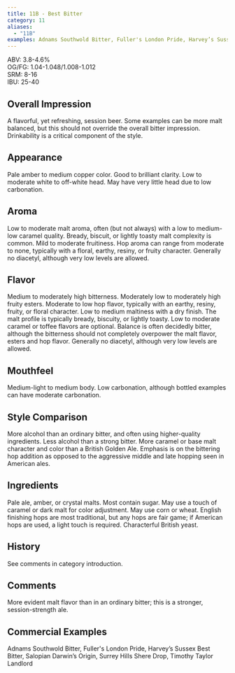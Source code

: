 ```yaml
---
title: 11B - Best Bitter
category: 11
aliases: 
  - "11B"
examples: Adnams Southwold Bitter, Fuller's London Pride, Harvey’s Sussex Best Bitter, Salopian Darwin’s Origin, Surrey Hills Shere Drop, Timothy Taylor Landlord
---
```


ABV: 3.8-4.6%  
OG/FG: 1.04-1.048/1.008-1.012  
SRM: 8-16  
IBU: 25-40

## Overall Impression
A flavorful, yet refreshing, session beer. Some examples can be more malt balanced, but this should not override the overall bitter impression. Drinkability is a critical component of the style.

## Appearance
Pale amber to medium copper color. Good to brilliant clarity. Low to moderate white to off-white head. May have very little head due to low carbonation.

## Aroma
Low to moderate malt aroma, often (but not always) with a low to medium-low caramel quality. Bready, biscuit, or lightly toasty malt complexity is common. Mild to moderate fruitiness. Hop aroma can range from moderate to none, typically with a floral, earthy, resiny, or fruity character. Generally no diacetyl, although very low levels are allowed.

## Flavor
Medium to moderately high bitterness. Moderately low to moderately high fruity esters. Moderate to low hop flavor, typically with an earthy, resiny, fruity, or floral character. Low to medium maltiness with a dry finish. The malt profile is typically bready, biscuity, or lightly toasty. Low to moderate caramel or toffee flavors are optional. Balance is often decidedly bitter, although the bitterness should not completely overpower the malt flavor, esters and hop flavor. Generally no diacetyl, although very low levels are allowed.

## Mouthfeel
Medium-light to medium body. Low carbonation, although bottled examples can have moderate carbonation.

## Style Comparison
More alcohol than an ordinary bitter, and often using higher-quality ingredients. Less alcohol than a strong bitter. More caramel or base malt character and color than a British Golden Ale. Emphasis is on the bittering hop addition as opposed to the aggressive middle and late hopping seen in American ales.

## Ingredients
Pale ale, amber, or crystal malts. Most contain sugar. May use a touch of caramel or dark malt for color adjustment. May use corn or wheat. English finishing hops are most traditional, but any hops are fair game; if American hops are used, a light touch is required. Characterful British yeast.

## History
See comments in category introduction.

## Comments
More evident malt flavor than in an ordinary bitter; this is a stronger, session-strength ale.

## Commercial Examples
Adnams Southwold Bitter, Fuller's London Pride, Harvey’s Sussex Best Bitter, Salopian Darwin’s Origin, Surrey Hills Shere Drop, Timothy Taylor Landlord





